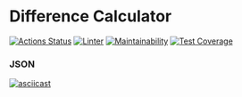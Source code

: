 # Difference Calculator

[![Actions Status](https://github.com/Anitnelav01/frontend-project-46/workflows/hexlet-check/badge.svg)](https://github.com/Anitnelav01/frontend-project-46/actions)
[![Linter](https://github.com/Anitnelav01/frontend-project-46/actions/workflows/linter.yml/badge.svg)](https://github.com/Anitnelav01/frontend-project-46/actions/workflows/main.yml)
[![Maintainability](https://api.codeclimate.com/v1/badges/0ffa1e47a86ab5a2f1c8/maintainability)](https://codeclimate.com/github/Anitnelav01/frontend-project-46/maintainability)
[![Test Coverage](https://api.codeclimate.com/v1/badges/0ffa1e47a86ab5a2f1c8/test_coverage)](https://codeclimate.com/github/Anitnelav01/frontend-project-46/test_coverage)

### JSON

[![asciicast](https://asciinema.org/a/KyHXLWtNnQRvi0mM5rAwj6Xks.svg)](https://asciinema.org/a/ClXzZntE9lsOlEuLV2gNW7PrG)